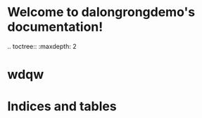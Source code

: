 
Welcome to dalongrongdemo's documentation!
==========================================

.. toctree::
  :maxdepth: 2
  # wdqw


Indices and tables
==================

